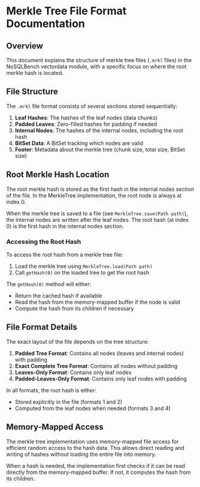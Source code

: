 # Merkle Tree File Format Documentation

## Overview
This document explains the structure of merkle tree files (`.mrkl` files) in the NoSQLBench vectordata module, with a specific focus on where the root merkle hash is located.

## File Structure
The `.mrkl` file format consists of several sections stored sequentially:

1. **Leaf Hashes**: The hashes of the leaf nodes (data chunks)
2. **Padded Leaves**: Zero-filled hashes for padding if needed
3. **Internal Nodes**: The hashes of the internal nodes, including the root hash
4. **BitSet Data**: A BitSet tracking which nodes are valid
5. **Footer**: Metadata about the merkle tree (chunk size, total size, BitSet size)

## Root Merkle Hash Location
The root merkle hash is stored as the first hash in the internal nodes section of the file. In the MerkleTree implementation, the root node is always at index 0.

When the merkle tree is saved to a file (see `MerkleTree.save(Path path)`), the internal nodes are written after the leaf nodes. The root hash (at index 0) is the first hash in the internal nodes section.

### Accessing the Root Hash
To access the root hash from a merkle tree file:

1. Load the merkle tree using `MerkleTree.load(Path path)`
2. Call `getHash(0)` on the loaded tree to get the root hash

The `getHash(0)` method will either:
- Return the cached hash if available
- Read the hash from the memory-mapped buffer if the node is valid
- Compute the hash from its children if necessary

## File Format Details
The exact layout of the file depends on the tree structure:

1. **Padded Tree Format**: Contains all nodes (leaves and internal nodes) with padding
2. **Exact Complete Tree Format**: Contains all nodes without padding
3. **Leaves-Only Format**: Contains only leaf nodes
4. **Padded-Leaves-Only Format**: Contains only leaf nodes with padding

In all formats, the root hash is either:
- Stored explicitly in the file (formats 1 and 2)
- Computed from the leaf nodes when needed (formats 3 and 4)

## Memory-Mapped Access
The merkle tree implementation uses memory-mapped file access for efficient random access to the hash data. This allows direct reading and writing of hashes without loading the entire file into memory.

When a hash is needed, the implementation first checks if it can be read directly from the memory-mapped buffer. If not, it computes the hash from its children.